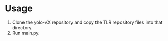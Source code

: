 # Usage
1. Clone the yolo-vX repository and copy the TLR repository files into that directory.
2. Run main.py.

